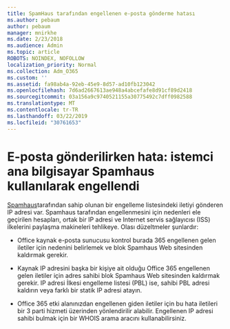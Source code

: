 ```yaml
---
title: SpamHaus tarafından engellenen e-posta gönderme hatası
ms.author: pebaum
author: pebaum
manager: mnirkhe
ms.date: 2/23/2018
ms.audience: Admin
ms.topic: article
ROBOTS: NOINDEX, NOFOLLOW
localization_priority: Normal
ms.collection: Adm_O365
ms.custom: ''
ms.assetid: fa98ab4a-92eb-45e9-8d57-ad10fb123042
ms.openlocfilehash: 7d6ad2667613ae948a4abcefafe8d91cf89d2418
ms.sourcegitcommit: 03a156a9c9740521155a30775492c7dff0982588
ms.translationtype: MT
ms.contentlocale: tr-TR
ms.lasthandoff: 03/22/2019
ms.locfileid: "30761653"
---
```

# <a name="error-sending-email-client-host-blocked-using-spamhaus"></a>E-posta gönderilirken hata: istemci ana bilgisayar Spamhaus kullanılarak engellendi

[Spamhaus](https://go.microsoft.com/fwlink/p/?linkid=123245)tarafından sahip olunan bir engelleme listesindeki iletiyi gönderen IP adresi var. Spamhaus tarafından engellenmesini için nedenleri ele geçirilen hesapları, ortak bir IP adresi ve Internet servis sağlayıcısı (ISS) ilkelerini paylaşma makineleri tehlikeye. Olası düzeltmeler şunlardır:
  
- Office kaynak e-posta sunucusu kontrol burada 365 engellenen gelen iletiler için nedenini belirlemek ve blok Spamhaus Web sitesinden kaldırmak gerekir.
    
- Kaynak IP adresini başka bir kişiye ait olduğu Office 365 engellenen gelen iletiler için adres sahibi blok Spamhaus Web sitesinden kaldırmak gerekir. IP adresi İlkesi engelleme listesi (PBL) ise, sahibi PBL adresi kaldırın veya farklı bir statik IP adresi atayın.
    
- Office 365 etki alanınızdan engellenen giden iletiler için bu hata iletileri bir 3 parti hizmeti üzerinden yönlendirilir alabilir. Engellenen IP adresi sahibi bulmak için bir WHOIS arama aracını kullanabilirsiniz.
    

